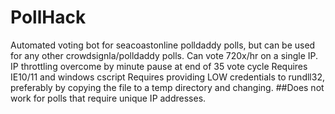 # PollHack
Automated voting bot for seacoastonline polldaddy polls, but can be used for any other crowdsignla/polldaddy polls.
Can vote 720x/hr on a single IP.
IP throttling overcome by minute pause at end of 35 vote cycle
Requires IE10/11 and windows cscript
Requires providing LOW credentials to rundll32, preferably by copying the file to a temp directory and changing.
##Does not work for polls that require unique IP addresses.
